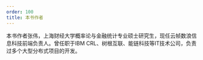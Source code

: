 ```yaml
---
order: 100
title: 本书作者
---
```


本书作者张伟，上海财经大学概率论与金融统计专业硕士研究生，现任云帧数浪信息科技前端负责人。曾任职于IBM CRL、树根互联、能链科技等IT技术公司，负责过多个大型分布式项目的开发。

